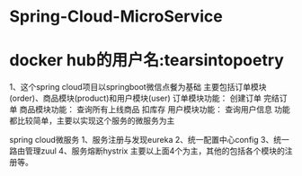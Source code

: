 # Spring-Cloud-MicroService
# docker hub的用户名:tearsintopoetry
1、这个spring cloud项目以springboot微信点餐为基础
	主要包括订单模块(order)、商品模块(product)和用户模块(user)
	订单模块功能：
		创建订单
		完结订单
	商品模块功能：
		查询所有上线商品
		扣库存
	用户模块功能：
		查询用户信息
功能都比较简单，主要以实现这个服务的微服务为主

spring cloud微服务
1、服务注册与发现eureka
2、统一配置中心config
3、统一路由管理zuul
4、服务熔断hystrix
主要以上面4个为主，其他的包括各个模块的注册等。

